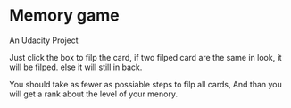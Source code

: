 # Memory game
An Udacity Project

Just click the box to filp the card, if two filped card are the same in look, it will be filped. else it will still in back.

You should take as fewer as possiable steps to filp all cards, And than you will get a rank about the level of your menory.